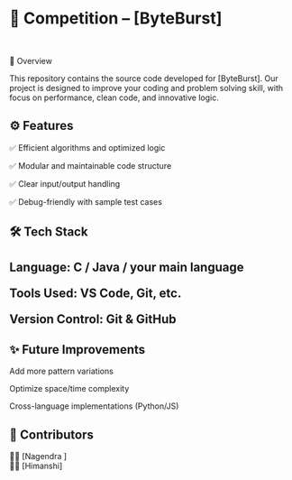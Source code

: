 <h1 >🌟 Competition – [ByteBurst]</h1><br>

📌 Overview

This repository contains the source code developed for [ByteBurst].
Our project is designed to improve your coding and problem solving skill, with focus on performance, clean code, and innovative logic.

<h2>⚙️ Features</h2>

✅ Efficient algorithms and optimized logic

✅ Modular and maintainable code structure

✅ Clear input/output handling

✅ Debug-friendly with sample test cases

<h2>🛠️ Tech Stack<h2>

Language: C / Java / your main language

Tools Used: VS Code, Git, etc.

Version Control: Git & GitHub

<h2>✨ Future Improvements</h2>

Add more pattern variations

Optimize space/time complexity

Cross-language implementations (Python/JS)

<h2>🤝 Contributors</h2>

👨‍💻 [Nagendra ] </br>
👨‍💻 [Himanshi]

